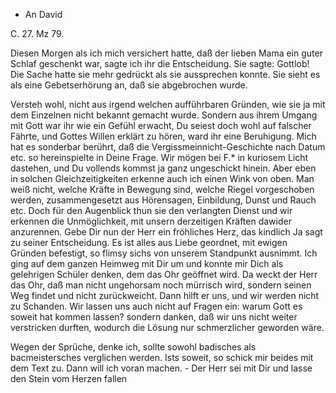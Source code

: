 + An David

 C. 27. Mz 79.

Diesen Morgen als ich mich versichert hatte, daß der lieben Mama ein guter Schlaf geschenkt war, sagte ich ihr die Entscheidung. Sie sagte: Gottlob! Die Sache hatte sie mehr gedrückt als sie aussprechen konnte. Sie sieht es als eine Gebetserhörung an, daß sie abgebrochen wurde.

Versteh wohl, nicht aus irgend welchen aufführbaren Gründen, wie sie ja mit dem Einzelnen nicht bekannt gemacht wurde. Sondern aus ihrem Umgang mit Gott war ihr wie ein Gefühl erwacht, Du seiest doch wohl auf falscher Fährte, und Gottes Willen erklärt zu hören, ward ihr eine Beruhigung. 
Mich hat es sonderbar berührt, daß die Vergissmeinnicht-Geschichte nach Datum etc. so hereinspielte in Deine Frage. Wir mögen bei F.<etzer>* in kuriosem Licht dastehen, und Du vollends kommst ja ganz ungeschickt hinein. Aber eben in solchen Gleichzeitigkeiten erkenne auch ich einen Wink von oben. Man weiß nicht, welche Kräfte in Bewegung sind, welche Riegel vorgeschoben werden, zusammengesetzt aus Hörensagen, Einbildung, Dunst und Rauch etc. Doch für den Augenblick thun sie den verlangten Dienst und wir erkennen die Unmöglichkeit, mit unsern derzeitigen Kräften dawider anzurennen. 
Gebe Dir nun der Herr ein fröhliches Herz, das kindlich Ja sagt zu seiner Entscheidung. Es ist alles aus Liebe geordnet, mit ewigen Gründen befestigt, so flimsy sichs von unserem Standpunkt ausnimmt. Ich ging auf dem ganzen Heimweg mit Dir um und konnte mir Dich als gelehrigen Schüler denken, dem das Ohr geöffnet wird. Da weckt der Herr das Ohr, daß man nicht ungehorsam noch mürrisch wird, sondern seinen Weg findet und nicht zurückweicht. Dann hilft er uns, und wir werden nicht zu Schanden. Wir lassen uns auch nicht auf Fragen ein: warum Gott es soweit hat kommen lassen? sondern danken, daß wir uns nicht weiter verstricken durften, wodurch die Lösung nur schmerzlicher geworden wäre.

Wegen der Sprüche, denke ich, sollte sowohl badisches als bacmeistersches verglichen werden. Ists soweit, so schick mir beides mit dem Text zu. Dann will ich voran machen. - Der Herr sei mit Dir und lasse den Stein vom Herzen fallen
